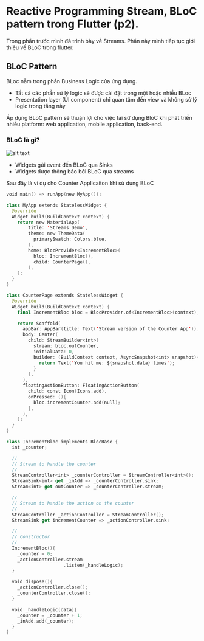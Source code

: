 # Reactive Programming Stream, BLoC pattern trong Flutter (p2).

Trong phần trước mình đã trình bày về Streams. Phần này mình tiếp tục giới thiệu về BLoC trong flutter.

## BLoC Pattern
BLoc nằm trong phần Business Logic của ứng dụng.

* Tất cả các phần sử lý logic sẽ được cài đặt trong một hoặc nhiều BLoc
* Presentation layer (UI component) chỉ quan tâm đến view và không sử lý logic trong tầng này

Áp dụng BLoC pattern sẽ thuận lợi cho việc tái sử dụng BloC khi phát triền nhiều platform: web application, mobile application, back-end.

### BLoC là gì?
![alt text](https://www.didierboelens.com/images/streams_bloc.png)
* Widgets gửi event đến BLoC qua Sinks
* Widgets được thông báo bởi BLoC qua streams

Sau đây là ví dụ cho Counter Applicaiton khi sử dụng BLoC
```swift
void main() => runApp(new MyApp());

class MyApp extends StatelessWidget {
  @override
  Widget build(BuildContext context) {
    return new MaterialApp(
        title: 'Streams Demo',
        theme: new ThemeData(
          primarySwatch: Colors.blue,
        ),
        home: BlocProvider<IncrementBloc>(
          bloc: IncrementBloc(),
          child: CounterPage(),
        ),
    );
  }
}

class CounterPage extends StatelessWidget {
  @override
  Widget build(BuildContext context) {
    final IncrementBloc bloc = BlocProvider.of<IncrementBloc>(context);

    return Scaffold(
      appBar: AppBar(title: Text('Stream version of the Counter App')),
      body: Center(
        child: StreamBuilder<int>(
          stream: bloc.outCounter,
          initialData: 0,
          builder: (BuildContext context, AsyncSnapshot<int> snapshot){
            return Text('You hit me: ${snapshot.data} times');
          }
        ),
      ),
      floatingActionButton: FloatingActionButton(
        child: const Icon(Icons.add),
        onPressed: (){
          bloc.incrementCounter.add(null);
        },
      ),
    );
  }
}

class IncrementBloc implements BlocBase {
  int _counter;

  //
  // Stream to handle the counter
  //
  StreamController<int> _counterController = StreamController<int>();
  StreamSink<int> get _inAdd => _counterController.sink;
  Stream<int> get outCounter => _counterController.stream;

  //
  // Stream to handle the action on the counter
  //
  StreamController _actionController = StreamController();
  StreamSink get incrementCounter => _actionController.sink;

  //
  // Constructor
  //
  IncrementBloc(){
    _counter = 0;
    _actionController.stream
                     .listen(_handleLogic);
  }

  void dispose(){
    _actionController.close();
    _counterController.close();
  }

  void _handleLogic(data){
    _counter = _counter + 1;
    _inAdd.add(_counter);
  }
}
```
